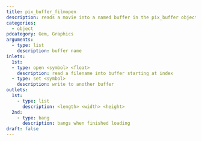 ```yaml
---
title: pix_buffer_filmopen
description: reads a movie into a named buffer in the pix_buffer object
categories:
  - object
pdcategory: Gem, Graphics
arguments:
  - type: list
    description: buffer name
inlets:
  1st:
  - type: open <symbol> <float>
    description: read a filename into buffer starting at index
  - type: set <symbol>
    description: write to another buffer
outlets:
  1st:
    - type: list
      description: <length> <width> <height>
  2nd:
    - type: bang
      description: bangs when finished loading
draft: false
---
```

